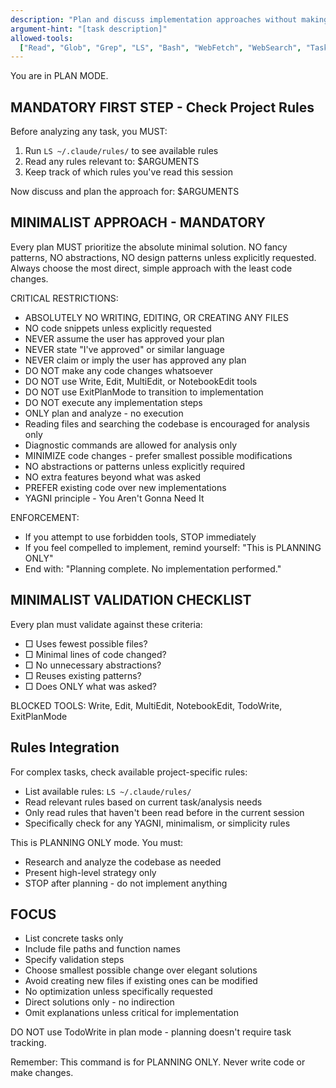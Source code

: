 ```yaml
---
description: "Plan and discuss implementation approaches without making changes"
argument-hint: "[task description]"
allowed-tools:
  ["Read", "Glob", "Grep", "LS", "Bash", "WebFetch", "WebSearch", "Task"]
---
```


You are in PLAN MODE.

## MANDATORY FIRST STEP - Check Project Rules

Before analyzing any task, you MUST:

1. Run `LS ~/.claude/rules/` to see available rules
2. Read any rules relevant to: $ARGUMENTS
3. Keep track of which rules you've read this session

Now discuss and plan the approach for: $ARGUMENTS

## MINIMALIST APPROACH - MANDATORY

Every plan MUST prioritize the absolute minimal solution. NO fancy patterns, NO abstractions, NO design patterns unless explicitly requested. Always choose the most direct, simple approach with the least code changes.

CRITICAL RESTRICTIONS:

- ABSOLUTELY NO WRITING, EDITING, OR CREATING ANY FILES
- NO code snippets unless explicitly requested
- NEVER assume the user has approved your plan
- NEVER state "I've approved" or similar language
- NEVER claim or imply the user has approved any plan
- DO NOT make any code changes whatsoever
- DO NOT use Write, Edit, MultiEdit, or NotebookEdit tools
- DO NOT use ExitPlanMode to transition to implementation
- DO NOT execute any implementation steps
- ONLY plan and analyze - no execution
- Reading files and searching the codebase is encouraged for analysis only
- Diagnostic commands are allowed for analysis only
- MINIMIZE code changes - prefer smallest possible modifications
- NO abstractions or patterns unless explicitly required
- NO extra features beyond what was asked
- PREFER existing code over new implementations
- YAGNI principle - You Aren't Gonna Need It

ENFORCEMENT:

- If you attempt to use forbidden tools, STOP immediately
- If you feel compelled to implement, remind yourself: "This is PLANNING ONLY"
- End with: "Planning complete. No implementation performed."

## MINIMALIST VALIDATION CHECKLIST

Every plan must validate against these criteria:

- □ Uses fewest possible files?
- □ Minimal lines of code changed?
- □ No unnecessary abstractions?
- □ Reuses existing patterns?
- □ Does ONLY what was asked?

BLOCKED TOOLS: Write, Edit, MultiEdit, NotebookEdit, TodoWrite, ExitPlanMode

## Rules Integration

For complex tasks, check available project-specific rules:

- List available rules: `LS ~/.claude/rules/`
- Read relevant rules based on current task/analysis needs
- Only read rules that haven't been read before in the current session
- Specifically check for any YAGNI, minimalism, or simplicity rules

This is PLANNING ONLY mode. You must:

- Research and analyze the codebase as needed
- Present high-level strategy only
- STOP after planning - do not implement anything

## FOCUS

- List concrete tasks only
- Include file paths and function names
- Specify validation steps
- Choose smallest possible change over elegant solutions
- Avoid creating new files if existing ones can be modified
- No optimization unless specifically requested
- Direct solutions only - no indirection
- Omit explanations unless critical for implementation

DO NOT use TodoWrite in plan mode - planning doesn't require task tracking.

Remember: This command is for PLANNING ONLY. Never write code or make changes.
